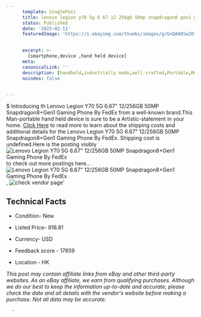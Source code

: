 ```yaml
---
      template: SinglePost
      title: lenovo legion y70 5g 6 67 12 256gb 50mp snapdragon8 gen1 gaming phone by fedex
      status: Published
      date: '2023-02-11'
      featuredImage: 'https://i.ebayimg.com/thumbs/images/g/GnQAAOSw2OtjGVjW/s-l225.jpg'
       

      excerpt: >-
        [smartphone,device ,hand held device]
      meta:
      canonicalLink: ''
      description: [handheld,industrially made,well crafted,Portable,Mobile,Compact,Convenient,Lightweight,Maneuverable,Man-portable,Miniature,Carriable,Hand-held,Light,Holdable,Transportable,Mobile device,Pocket-sized,On-the-go,Wireless,Cordless,Compact size,Convenient size, smartphone,device ,hand held device]
      noindex: false
      

---
```

$
      Introducing th Lenovo Legion Y70 5G 6.67" 12/256GB 50MP Snapdragon8+Gen1 Gaming Phone By FedEx from a well-known brand.This Man-portable hand held device is sure to be a Artistic-statement in your home. [Click Here](https://www.ebay.com/itm/225153919396?hash=item346c3829a4%3Ag%3AGnQAAOSw2OtjGVjW&mkevt=1&mkcid=1&mkrid=711-53200-19255-0&campid=%253CePNCampaignId%253E&customid=%253CreferenceId%253E&toolid=10049) to read more to learn about the shipping costs and additional details for the Lenovo Legion Y70 5G 6.67" 12/256GB 50MP Snapdragon8+Gen1 Gaming Phone By FedEx. Shipping cost is undefined.Here is the posting visibly ![Lenovo Legion Y70 5G 6.67" 12/256GB 50MP Snapdragon8+Gen1 Gaming Phone By FedEx](https://i.ebayimg.com/thumbs/images/g/GnQAAOSw2OtjGVjW/s-l225.jpg) to check out more postings here... ![Lenovo Legion Y70 5G 6.67" 12/256GB 50MP Snapdragon8+Gen1 Gaming Phone By FedEx](https://i.ebayimg.com/images/g/GnQAAOSw2OtjGVjW/s-l640.jpg), ![check vendor page](https://origin-galleryplus.ebayimg.com/ws/web/225153919396_2_0_1/225x225.jpg,https://origin-galleryplus.ebayimg.com/ws/web/225153919396_3_0_1/225x225.jpg)'

      

 ## Technical Facts 



     
      

 - Condition- New 


      

 - Listed Price- 816.81 


      

 - Currency- USD 


      

 - Feedback score - 17859 


      

 - Location - HK 


      
      

 *_This post may contain affiliate links from eBay and other third-party websites. As an eBay affiliate, we earn from qualifying purchases. Although we do our best to keep the information up-to-date and accurate, please check the date and all details with the vendor's website before making a purchase. Not all data may be accurate._*




      -
